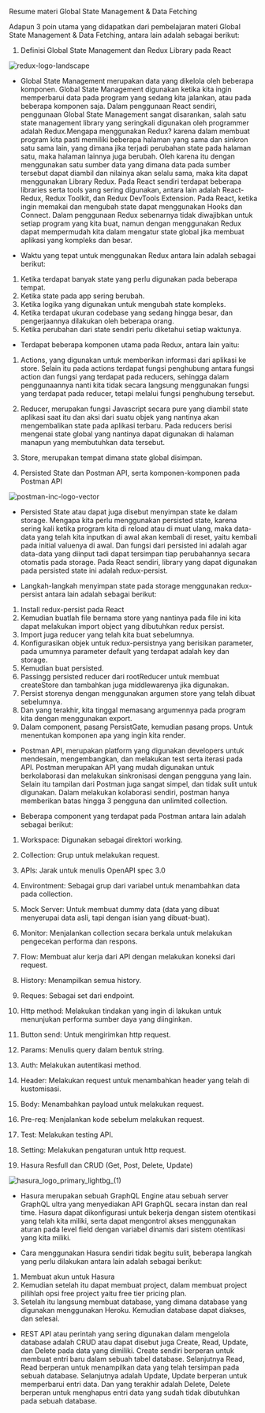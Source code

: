 Resume materi Global State Management & Data Fetching

Adapun 3 poin utama yang didapatkan dari pembelajaran materi Global State Management & Data Fetching, antara lain adalah sebagai berikut:

1. Definisi Global State Management dan Redux Library pada React

![redux-logo-landscape](https://user-images.githubusercontent.com/83440868/194691516-694b15e9-cae2-4ac4-aaba-f7d0dbecebf4.png)

- Global State Management merupakan data yang dikelola oleh beberapa komponen. Global State Management digunakan ketika kita ingin memperbarui data pada program yang sedang kita jalankan, atau pada beberapa komponen saja. Dalam penggunaan React sendiri, penggunaan Global State Management sangat disarankan, salah satu state management library yang seringkali digunakan oleh programmer adalah Redux.Mengapa menggunakan Redux? karena dalam membuat program kita pasti memiliki beberapa halaman yang sama dan sinkron satu sama lain, yang dimana jika terjadi perubahan state pada halaman satu, maka halaman lainnya juga berubah. Oleh karena itu dengan menggunakan satu sumber data yang dimana data pada sumber tersebut dapat diambil dan nilainya akan selalu sama, maka kita dapat menggunakan Library Redux. Pada React sendiri terdapat beberapa libraries serta tools yang sering digunakan, antara lain adalah React-Redux, Redux Toolkit, dan Redux DevTools Extension. Pada React, ketika ingin memakai dan mengubah state dapat menggunakan Hooks dan Connect. Dalam penggunaan Redux sebenarnya tidak diwajibkan untuk setiap program yang kita buat, namun dengan menggunakan Redux dapat mempermudah kita dalam mengatur state global jika membuat aplikasi yang kompleks dan besar.

- Waktu yang tepat untuk menggunakan Redux antara lain adalah sebagai berikut:
1. Ketika terdapat banyak state yang perlu digunakan pada beberapa tempat.
2. Ketika state pada app sering berubah.
3. Ketika logika yang digunakan untuk mengubah state kompleks.
4. Ketika terdapat ukuran codebase yang sedang hingga besar, dan pengerjaannya dilakukan oleh beberapa orang.
5. Ketika perubahan dari state sendiri perlu diketahui setiap waktunya.

- Terdapat beberapa komponen utama pada Redux, antara lain yaitu:
1. Actions, yang digunakan untuk memberikan informasi dari aplikasi ke store. Selain itu pada actions terdapat fungsi penghubung antara fungsi action dan fungsi yang terdapat pada reducers, sehingga dalam penggunaannya nanti kita tidak secara langsung menggunakan fungsi yang terdapat pada reducer, tetapi melalui fungsi penghubung tersebut.
2. Reducer, merupakan fungsi Javascript secara pure yang diambil state aplikasi saat itu dan aksi dari suatu objek yang nantinya akan mengembalikan state pada aplikasi terbaru. Pada reducers berisi mengenai state global yang nantinya dapat digunakan di halaman manapun yang membutuhkan data tersebut.
3. Store, merupakan tempat dimana state global disimpan.

2. Persisted State dan Postman API, serta komponen-komponen pada Postman API

![postman-inc-logo-vector](https://user-images.githubusercontent.com/83440868/194691644-0dc8ff52-5ac4-4621-b294-e08559166799.png)

- Persisted State atau dapat juga disebut menyimpan state ke dalam storage. Mengapa kita perlu menggunakan persisted state, karena sering kali ketika program kita di reload atau di muat ulang, maka data-data yang telah kita inputkan di awal akan kembali di reset, yaitu kembali pada initial valuenya di awal. Dan fungsi dari persisted ini adalah agar data-data yang diinput tadi dapat tersimpan tiap perubahannya secara otomatis pada storage. Pada React sendiri, library yang dapat digunakan pada persisted state ini adalah redux-persist.

- Langkah-langkah menyimpan state pada storage menggunakan redux-persist antara lain adalah sebagai berikut:
1. Install redux-persist pada React
2. Kemudian buatlah file bernama store yang nantinya pada file ini kita dapat melakukan import object yang dibutuhkan redux persist.
3. Import juga reducer yang telah kita buat sebelumnya.
4. Konfigurasikan objek untuk redux-persistnya yang berisikan parameter, pada umumnya parameter default yang terdapat adalah key dan storage.
5. Kemudian buat persisted.
6. Passingg persisted reducer dari rootReducer untuk membuat createStore  dan tambahkan juga middlewarenya jika digunakan.
7. Persist storenya dengan menggunakan argumen store yang telah dibuat sebelumnya.
8. Dan yang terakhir, kita tinggal memasang argumennya pada program kita dengan menggunakan export.
9. Dalam component, pasang PersistGate, kemudian pasang props. Untuk menentukan komponen apa yang ingin kita render.

- Postman API, merupakan platform yang digunakan developers untuk mendesain, mengembangkan, dan melakukan test serta iterasi pada API. Postman merupakan API yang mudah digunakan untuk berkolaborasi dan melakukan sinkronisasi dengan pengguna yang lain. Selain itu tampilan dari Postman juga sangat simpel, dan tidak sulit untuk digunakan. Dalam melakukan kolaborasi sendiri, postman hanya memberikan batas hingga 3 pengguna dan unlimited collection.

- Beberapa component yang terdapat pada Postman antara lain adalah sebagai berikut:
1. Workspace: Digunakan sebagai direktori working.
2. Collection: Grup untuk melakukan request.
3. APIs: Jarak untuk menulis OpenAPI spec 3.0
4. Environtment: Sebagai grup dari variabel untuk menambahkan data pada collection.
5. Mock Server: Untuk membuat dummy data (data yang dibuat menyerupai data asli, tapi dengan isian yang dibuat-buat).
5. Monitor: Menjalankan collection secara berkala untuk melakukan pengecekan performa dan respons.
6. Flow: Membuat alur kerja dari API dengan melakukan koneksi dari request.
7. History: Menampilkan semua history.
8. Reques: Sebagai set dari endpoint.
9. Http method: Melakukan tindakan yang ingin di lakukan untuk menunjukan performa sumber daya yang diinginkan.
10. Button send: Untuk mengirimkan http request.
11. Params: Menulis query dalam bentuk string.
12. Auth: Melakukan autentikasi method.
13. Header: Melakukan request untuk menambahkan header yang telah di kustomisasi.
14. Body: Menambahkan payload untuk melakukan request.
15. Pre-req: Menjalankan kode sebelum melakukan request.
16. Test: Melakukan testing API.
17. Setting: Melakukan pengaturan untuk http request.

3. Hasura Resfull dan CRUD (Get, Post, Delete, Update)

![hasura_logo_primary_lightbg_(1)](https://user-images.githubusercontent.com/83440868/194691726-aa1f6341-a784-4f07-9264-d6414c79daf1.jpg)

- Hasura merupakan sebuah GraphQL Engine atau sebuah server GraphQL ultra yang menyediakan API GraphQL secara instan dan real time. Hasura dapat dikonfigurasi untuk bekerja dengan sistem otentikasi yang telah kita miliki, serta dapat mengontrol akses menggunakan aturan pada level field dengan variabel dinamis dari sistem otentikasi yang kita miliki.

- Cara menggunakan Hasura sendiri tidak begitu sulit, beberapa langkah yang perlu dilakukan antara lain adalah sebagai berikut:
1. Membuat akun untuk Hasura
2. Kemudian setelah itu dapat membuat project, dalam membuat project pilihlah opsi free project yaitu free tier pricing plan.
3. Setelah itu langsung membuat database, yang dimana database yang digunakan menggunakan Heroku. Kemudian database dapat diakses, dan selesai.

- REST API atau perintah yang sering digunakan dalam mengelola database adalah CRUD atau dapat disebut juga Create, Read, Update, dan Delete pada data yang dimiliki. Create sendiri berperan untuk membuat entri baru dalam sebuah tabel database. Selanjutnya Read, Read berperan untuk menampilkan data yang telah tersimpan pada sebuah database. Selanjutnya adalah Update, Update berperan untuk memperbarui entri data. Dan yang terakhir adalah Delete, Delete berperan untuk menghapus entri data yang sudah tidak dibutuhkan pada sebuah database.

